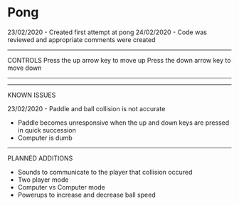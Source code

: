 # Pong
23/02/2020 - Created first attempt at pong 
24/02/2020 - Code was reviewed and appropriate comments were created








-----------------------------------------------------------------------------
CONTROLS
Press the up arrow key to move up
Press the down arrow key to move down






----------------------------------------------------------------------------
---------------------------------------------------------------------------
KNOWN ISSUES

23/02/2020 - Paddle and ball collision is not accurate
- Paddle becomes unresponsive when the up and down keys are pressed in quick succession
- Computer is dumb


----------------------------------------------------------------------------
PLANNED ADDITIONS

- Sounds to communicate to the player that collision occured
- Two player mode
- Computer vs Computer mode
- Powerups to increase and decrease ball speed
